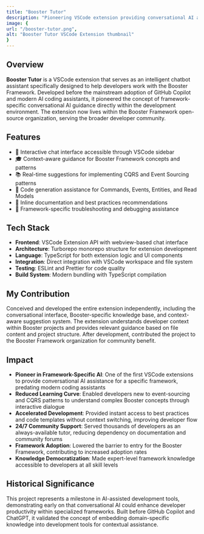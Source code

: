 ```yaml
---
title: "Booster Tutor"
description: "Pioneering VSCode extension providing conversational AI assistance for developers learning Booster Framework."
image: {
url: "/booster-tutor.png",
alt: "Booster Tutor VSCode Extension thumbnail"
}
---
```


## Overview

**Booster Tutor** is a VSCode extension that serves as an intelligent chatbot assistant specifically designed to help developers work with the Booster Framework. Developed before the mainstream adoption of GitHub Copilot and modern AI coding assistants, it pioneered the concept of framework-specific conversational AI guidance directly within the development environment. The extension now lives within the Booster Framework open-source organization, serving the broader developer community.

## Features

- 💬 Interactive chat interface accessible through VSCode sidebar
- 🎓 Context-aware guidance for Booster Framework concepts and patterns
- 📚 Real-time suggestions for implementing CQRS and Event Sourcing patterns
- 🔧 Code generation assistance for Commands, Events, Entities, and Read Models
- 📖 Inline documentation and best practices recommendations
- 🎯 Framework-specific troubleshooting and debugging assistance

## Tech Stack

- **Frontend**: VSCode Extension API with webview-based chat interface
- **Architecture**: Turborepo monorepo structure for extension development
- **Language**: TypeScript for both extension logic and UI components
- **Integration**: Direct integration with VSCode workspace and file system
- **Testing**: ESLint and Prettier for code quality
- **Build System**: Modern bundling with TypeScript compilation

## My Contribution

Conceived and developed the entire extension independently, including the conversational interface, Booster-specific knowledge base, and context-aware suggestion system. The extension understands developer context within Booster projects and provides relevant guidance based on file content and project structure. After development, contributed the project to the Booster Framework organization for community benefit.

## Impact

- **Pioneer in Framework-Specific AI**: One of the first VSCode extensions to provide conversational AI assistance for a specific framework, predating modern coding assistants
- **Reduced Learning Curve**: Enabled developers new to event-sourcing and CQRS patterns to understand complex Booster concepts through interactive dialogue
- **Accelerated Development**: Provided instant access to best practices and code templates without context switching, improving developer flow
- **24/7 Community Support**: Served thousands of developers as an always-available tutor, reducing dependency on documentation and community forums
- **Framework Adoption**: Lowered the barrier to entry for the Booster Framework, contributing to increased adoption rates
- **Knowledge Democratization**: Made expert-level framework knowledge accessible to developers at all skill levels

## Historical Significance

This project represents a milestone in AI-assisted development tools, demonstrating early on that conversational AI could enhance developer productivity within specialized frameworks. Built before GitHub Copilot and ChatGPT, it validated the concept of embedding domain-specific knowledge into development tools for contextual assistance.